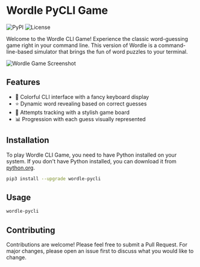 # Wordle PyCLI Game

![PyPI](https://img.shields.io/pypi/v/wordle-pycli?color=blue&style=flat-square)
![License](https://img.shields.io/github/license/Qazalbash/wordle-cli?color=blue&style=flat-square)

Welcome to the Wordle CLI Game! Experience the classic word-guessing game right in your command line. This version of Wordle is a command-line-based simulator that brings the fun of word puzzles to your terminal.

![Wordle Game Screenshot](screenshot.png)

## Features

- 🌈 Colorful CLI interface with a fancy keyboard display
- ⭐ Dynamic word revealing based on correct guesses
- 🎯 Attempts tracking with a stylish game board
- 📊 Progression with each guess visually represented

## Installation

To play Wordle CLI Game, you need to have Python installed on your system. If you don't have Python installed, you can download it from [python.org](https://www.python.org/downloads/).

```bash
pip3 install --upgrade wordle-pycli
```

## Usage

```bash
wordle-pycli
```

## Contributing

Contributions are welcome! Please feel free to submit a Pull Request. For major changes, please open an issue first to discuss what you would like to change.
